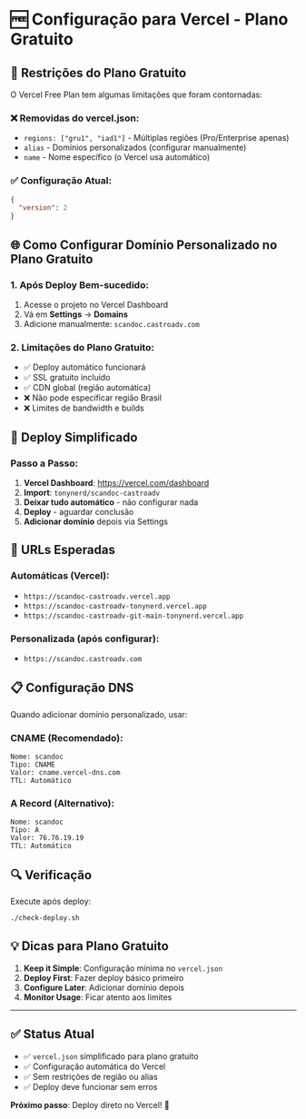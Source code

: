 # 🆓 Configuração para Vercel - Plano Gratuito

## 🚨 **Restrições do Plano Gratuito**

O Vercel Free Plan tem algumas limitações que foram contornadas:

### ❌ **Removidas do vercel.json**:
- `regions: ["gru1", "iad1"]` - Múltiplas regiões (Pro/Enterprise apenas)
- `alias` - Domínios personalizados (configurar manualmente)
- `name` - Nome específico (o Vercel usa automático)

### ✅ **Configuração Atual**:
```json
{
  "version": 2
}
```

## 🌐 **Como Configurar Domínio Personalizado no Plano Gratuito**

### 1. **Após Deploy Bem-sucedido**:
1. Acesse o projeto no Vercel Dashboard
2. Vá em **Settings** → **Domains**
3. Adicione manualmente: `scandoc.castroadv.com`

### 2. **Limitações do Plano Gratuito**:
- ✅ Deploy automático funcionará
- ✅ SSL gratuito incluído
- ✅ CDN global (região automática)
- ❌ Não pode especificar região Brasil
- ❌ Limites de bandwidth e builds

## 🚀 **Deploy Simplificado**

### Passo a Passo:
1. **Vercel Dashboard**: https://vercel.com/dashboard
2. **Import**: `tonynerd/scandoc-castroadv` 
3. **Deixar tudo automático** - não configurar nada
4. **Deploy** - aguardar conclusão
5. **Adicionar domínio** depois via Settings

## 🎯 **URLs Esperadas**

### Automáticas (Vercel):
- `https://scandoc-castroadv.vercel.app`
- `https://scandoc-castroadv-tonynerd.vercel.app`
- `https://scandoc-castroadv-git-main-tonynerd.vercel.app`

### Personalizada (após configurar):
- `https://scandoc.castroadv.com`

## 📋 **Configuração DNS**

Quando adicionar domínio personalizado, usar:

### CNAME (Recomendado):
```
Nome: scandoc
Tipo: CNAME
Valor: cname.vercel-dns.com
TTL: Automático
```

### A Record (Alternativo):
```
Nome: scandoc
Tipo: A
Valor: 76.76.19.19
TTL: Automático
```

## 🔍 **Verificação**

Execute após deploy:
```bash
./check-deploy.sh
```

## 💡 **Dicas para Plano Gratuito**

1. **Keep it Simple**: Configuração mínima no `vercel.json`
2. **Deploy First**: Fazer deploy básico primeiro
3. **Configure Later**: Adicionar domínio depois
4. **Monitor Usage**: Ficar atento aos limites

---

## ✅ **Status Atual**

- ✅ `vercel.json` simplificado para plano gratuito
- ✅ Configuração automática do Vercel
- ✅ Sem restrições de região ou alias
- ✅ Deploy deve funcionar sem erros

**Próximo passo**: Deploy direto no Vercel! 🚀